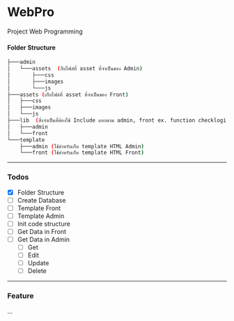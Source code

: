 # WebPro
Project Web Programming

#### Folder Structure

```sh
├───admin
│   └───assets  (ก็บไฟล์ที่ asset ที่จำเป็นของ Admin)
│       ├───css
│       ├───images
│       └───js
├───assets (เก็บไฟล์ที่ asset ที่จำเป็นของ Front)
│   ├───css
│   ├───images
│   └───js
├───lib  (สิ่งจำเป็นที่ต้องใช้ Include แยกตาม admin, front ex. function checklogin, connect db)
│   ├───admin
│   └───front
└───template
    ├───admin (ใช้สำหรับเก็บ template HTML Admin)
    └───front (ใช้สำหรับเก็บ template HTML Front)
```

---
### Todos
- [x] Folder Structure
- [ ] Create Database
- [ ] Template Front
- [ ] Template Admin
- [ ] Init code structure
- [ ] Get Data in Front
- [ ] Get Data in Admin
    - [ ] Get
    - [ ] Edit
    - [ ] Update
    - [ ] Delete

---
### Feature
...